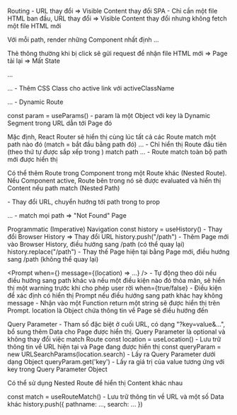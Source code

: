 Routing - URL thay đổi => Visible Content thay đổi
SPA - Chỉ cần một file HTML ban đầu, URL thay đổi => Visible Content thay đổi nhưng không fetch một file HTML mới

Với mỗi path, render những Component nhất định
<Route path="/path">...</Route>
<BrowserRouter><App /></BrowserRouter>

Thẻ <a> thông thường khi bị click sẽ gửi request để nhận file HTML mới => Page tải lại => Mất State

<Link to="/path">...</Link>

<NavLink activeClassName={...}>...</NavLink> - Thêm CSS Class cho active link với activeClassName

<Route path="/path/:param">...</Route> - Dynamic Route

const param = useParams() - param là một Object với key là Dynamic Segment trong URL dẫn tới Page đó

Mặc định, React Router sẽ hiển thị cùng lúc tất cả các Route match một path nào đó (match = bắt đầu bằng path đó)
<Switch>...</Switch> - Chỉ hiển thị Route đầu tiên (theo thứ tự được sắp xếp trong <Switch>) match path
<Switch><Route path="/path" exact>...</Route></Switch> - Route match toàn bộ path mới được hiển thị

Có thể thêm Route trong Component trong một Route khác (Nested Route). Nếu Component active, Route bên trong nó sẽ được evaluated và hiển thị Content nếu path match (Nested Path)

<Redirect to="/path"> - Thay đổi URL, chuyển hướng tới path trong to prop

<Route path="*">...</Route> - match mọi path => "Not Found" Page

Programmatic (Imperative) Navigation
const history = useHistory() - Thay đổi Browser History => Thay đổi URL
history.push("/path") - Thêm Page mới vào Browser History, điều hướng sang /path (có thể quay lại)
history.replace("/path") - Thay thế Page hiện tại bằng Page mới, điều hướng sang /path (không thể quay lại)

<Prompt when={} message={(location) => ...} /> - Tự động theo dõi nếu điều hướng sang path khác và nếu một điều kiện nào đó thỏa mãn, sẽ hiển thị một warning trước khi cho phép user rời
when={true/false} - Điều kiện để xác định có hiển thị Prompt nếu điều hướng sang path khác hay không
message - Nhận vào một Function return một string sẽ được hiển thị trên Prompt. location là Object chứa thông tin về Page sẽ điều hướng đến

Query Parameter - Tham số đặc biệt ở cuối URL, có dạng "?key=value&...", bổ sung thêm Data cho Page được hiển thị. Query Parameter là optional và không thay đổi việc match Route
const location = useLocation() - Lưu trữ thông tin về URL hiện tại và Page đang được hiển thị
const queryParam = new URLSearchParams(location.search) - Lấy ra Query Parameter dưới dạng Object
queryParam.get('key') - Lấy ra giá trị của value tương ứng với key trong Query Parameter Object

Có thể sử dụng Nested Route để hiển thị Content khác nhau

const match = useRouteMatch() - Lưu trữ thông tin về URL và một số Data khác
history.push({
pathname: ...,
search: ...
})
